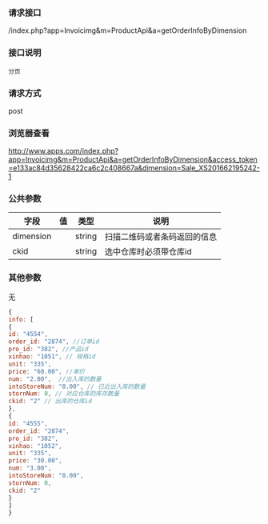 ### **请求接口**
/index.php?app=Invoicimg&m=ProductApi&a=getOrderInfoByDimension

### **接口说明**
`分页`

### **请求方式**
post

### **浏览器查看**
http://www.apps.com/index.php?app=Invoicimg&m=ProductApi&a=getOrderInfoByDimension&access_token=e133ac84d35628422ca6c2c408667a&dimension=Sale_XS201662195242-1

### **公共参数** 
|字段       |值             |类型    |说明           |
| --------- |--------      |--------|--------       |
|dimension|              |string |扫描二维码或者条码返回的信息  |
|ckid|              |string |选中仓库时必须带仓库id  |
### **其他参数**
无



``` javascript
{
info: [
{
id: "4554",
order_id: "2874", //订单id
pro_id: "382", //产品id
xinhao: "1051", // 规格id
unit: "335",
price: "60.00", //单价
num: "2.00",  //出入库的数量
intoStoreNum: "0.00", // 已近出入库的数量
stornNum: 0, // 对应仓库的库存数量
ckid: "2" // 出库的仓库id
},
{
id: "4555",
order_id: "2874",
pro_id: "382",
xinhao: "1052",
unit: "335",
price: "30.00",
num: "3.00",
intoStoreNum: "0.00",
stornNum: 0,
ckid: "2"
}
]
}